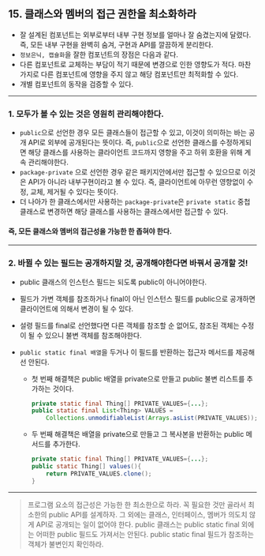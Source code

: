## 15. 클래스와 멤버의 접근 권한을 최소화하라

- 잘 설계된 컴포넌트는 외부로부터 내부 구현 정보를 얼마나 잘 숨겼는지에 달렸다. 즉, 모든 내부 구현을 완벽히 숨겨, 구현과 API를 깔끔하게 분리한다.
-  `정보은닉, 캡슐화`을 잘한 컴포넌트의 장점은 다음과 같다.
  - 다른 컴포넌트로 교체하는 부담이 적기 때문에 변경으로 인한 영향도가 적다. 마찬가지로 다른 컴포넌트에 영향을 주지 않고 해당 컴포넌트만 최적화할 수 있다.
  - 개별 컴포넌트의 동작을 검증할 수 있다.

---

### 1. 모두가 볼 수 있는 것은 영원히 관리해야한다.

- `public`으로 선언한 경우 모든 클래스들이 접근할 수 있고, 이것이 의미하는 바는 공개 API로 외부에 공개된다는 뜻이다. 즉, `public`으로 선언한 클래스를 수정하게되면 해당 클래스를 사용하는 클라이언트 코드까지 영향을 주고 하위 호환을 위해 계속 관리해야한다.
- `package-private` 으로 선언한 경우 같은 패키지안에서만 접근할 수 있으므로 이것은 API가 아니라 내부구현이라고 볼 수 있다. 즉, 클라이언트에 아무런 영향없이 수정, 교체, 제거될 수 있다는 뜻이다.
- 더 나아가 한 클래스에서만 사용하는 `package-private`은  `private static` 중첩 클래스로 변경하면 해당 클래스를 사용하는 클래스에서만 접근할 수 있다.

#### 즉,  모든 클래스와 멤버의 접근성을 가능한 한 좁혀야 한다.

----

### 2. 바뀔 수 있는 필드는 공개하지말 것, 공개해야한다면 바꿔서 공개할 것!

- public 클래스의 인스턴스 필드는 되도록 public이 아니어야한다.
- 필드가 가변 객체를 참조하거나 final이 아닌 인스턴스 필드를 public으로 공개하면 클라이언트에 의해서 변경이 될 수 있다.
- 설령 필드를 final로 선언했다면 다른 객체를 참조할 순 없어도, 참조된 객체는 수정이 될 수 있으니 불변 객체를 참조해야한다.

- `public static final 배열`을 두거나 이 필드를 반환하는 접근자 메서드를 제공해선 안된다.

  - 첫 번째 해결책은 public 배열을 private으로 만들고 public 불변 리스트를 추가하는 것이다.

    ```java
    private static final Thing[] PRIVATE_VALUES={...};
    public static final List<Thing> VALUES = 
        Collections.unmodifiableList(Arrays.asList(PRIVATE_VALUES));
    ```

  - 두 번째 해결책은 배열을 private으로 만들고 그 복사본을 반환하는 public 메서드를 추가한다.

    ```java
    private static final Thing[] PRIVATE_VALUES={...};
    public static Thing[] values(){
        return PRIVATE_VALUES.clone();
    }
    ```

---

> 프로그램 요소의 접근성은 가능한 한 최소한으로 하라. 꼭 필요한 것만 골라서 최소한의 public API를 설계하자. 그 외에는 클래스, 인터페이스, 멤버가 의도치 않게 API로 공개되는 일이 없어야 한다. public 클래스는 public static final 외에는 어떠한 public 필드도 가져서는 안된다. public static final 필드가 참조하는 객체가 불변인지 확인하라.